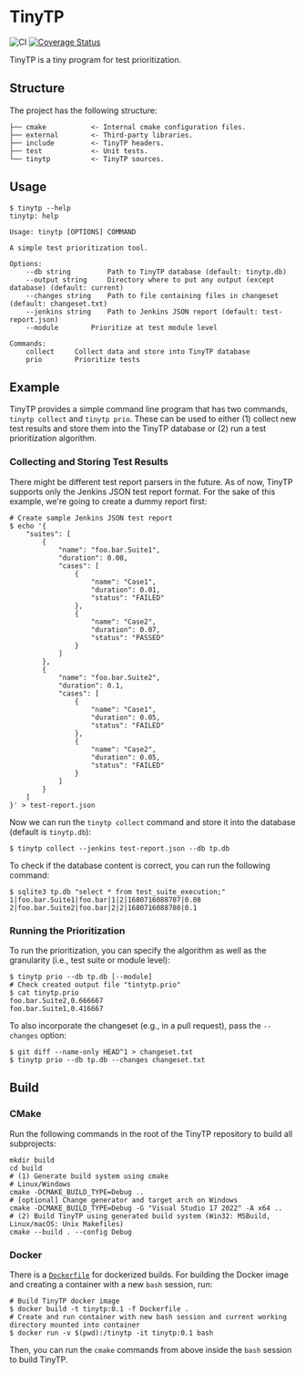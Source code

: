 # TinyTP

![CI](https://github.com/delsner/tinytp/actions/workflows/build.yml/badge.svg)
[![Coverage Status](https://coveralls.io/repos/github/delsner/tinytp/badge.svg)](https://coveralls.io/github/delsner/tinytp)


TinyTP is a tiny program for test prioritization.

## Structure

The project has the following structure:

```
├── cmake           <- Internal cmake configuration files.
├── external        <- Third-party libraries.
├── include         <- TinyTP headers.
├── test            <- Unit tests.
└── tinytp          <- TinyTP sources. 
```

## Usage

```shell
$ tinytp --help
tinytp: help

Usage: tinytp [OPTIONS] COMMAND

A simple test prioritization tool.

Options:
	--db string 		Path to TinyTP database (default: tinytp.db)
	--output string		Directory where to put any output (except database) (default: current)
	--changes string	Path to file containing files in changeset (default: changeset.txt)
	--jenkins string	Path to Jenkins JSON report (default: test-report.json)
	--module		Prioritize at test module level

Commands:
	collect		Collect data and store into TinyTP database
	prio		Prioritize tests
```

## Example

TinyTP provides a simple command line program that has two commands, `tinytp collect` and `tinytp prio`.
These can be used to either (1) collect new test results and store them into the TinyTP database or (2) run a test
prioritization algorithm.

### Collecting and Storing Test Results

There might be different test report parsers in the future. As of now, TinyTP supports only the Jenkins JSON test report format.
For the sake of this example, we're going to create a dummy report first:
```shell
# Create sample Jenkins JSON test report
$ echo '{
    "suites": [
        {
            "name": "foo.bar.Suite1",
            "duration": 0.08,
            "cases": [
                {
                    "name": "Case1",
                    "duration": 0.01,
                    "status": "FAILED"
                },
                {
                    "name": "Case2",
                    "duration": 0.07,
                    "status": "PASSED"
                }
            ]
        },
        {
            "name": "foo.bar.Suite2",
            "duration": 0.1,
            "cases": [
                {
                    "name": "Case1",
                    "duration": 0.05,
                    "status": "FAILED"
                },
                {
                    "name": "Case2",
                    "duration": 0.05,
                    "status": "FAILED"
                }
            ]
        }
    ]
}' > test-report.json
```

Now we can run the `tinytp collect` command and store it into the database (default is `tinytp.db`):

```shell
$ tinytp collect --jenkins test-report.json --db tp.db
```

To check if the database content is correct, you can run the following command:
```shell
$ sqlite3 tp.db "select * from test_suite_execution;"
1|foo.bar.Suite1|foo.bar|1|2|1680716088707|0.08
2|foo.bar.Suite2|foo.bar|2|2|1680716088708|0.1
```

### Running the Prioritization

To run the prioritization, you can specify the algorithm as well as the granularity (i.e., test suite or module level):

```shell
$ tinytp prio --db tp.db [--module]
# Check created output file "tintytp.prio"
$ cat tinytp.prio
foo.bar.Suite2,0.666667
foo.bar.Suite1,0.416667
```

To also incorporate the changeset (e.g., in a pull request), pass the `--changes` option:

```shell
$ git diff --name-only HEAD^1 > changeset.txt
$ tinytp prio --db tp.db --changes changeset.txt
```

## Build

### CMake

Run the following commands in the root of the TinyTP repository to build all subprojects:

```shell
mkdir build
cd build
# (1) Generate build system using cmake
# Linux/Windows
cmake -DCMAKE_BUILD_TYPE=Debug ..
# [optional] Change generator and target arch on Windows
cmake -DCMAKE_BUILD_TYPE=Debug -G "Visual Studio 17 2022" -A x64 ..
# (2) Build TinyTP using generated build system (Win32: MSBuild, Linux/macOS: Unix Makefiles)
cmake --build . --config Debug
```

### Docker

There is a [`Dockerfile`](./Dockerfile) for dockerized builds.
For building the Docker image and creating a container with a new `bash` session, run:

```shell
# Build TinyTP docker image 
$ docker build -t tinytp:0.1 -f Dockerfile .
# Create and run container with new bash session and current working directory mounted into container
$ docker run -v $(pwd):/tinytp -it tinytp:0.1 bash
```

Then, you can run the `cmake` commands from above inside the `bash` session to build TinyTP.
